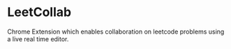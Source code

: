 # LeetCollab
Chrome Extension which enables collaboration on leetcode problems using a live real time editor.

